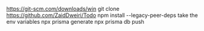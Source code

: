 https://git-scm.com/downloads/win
git clone https://github.com/ZaidDweiri/Todo 
npm install --legacy-peer-deps
take the env variables 
npx prisma generate 
npx prisma db push  